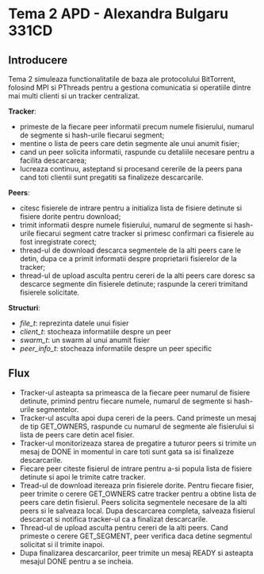 # Tema 2 APD - Alexandra Bulgaru 331CD

## Introducere
Tema 2 simuleaza functionalitatile de baza ale protocolului BitTorrent, folosind MPI si PThreads pentru a gestiona comunicatia si operatiile dintre mai multi clienti si un tracker centralizat.

**Tracker**:
- primeste de la fiecare peer informatii precum numele fisierului, numarul de segmente si hash-urile fiecarui segment;
- mentine o lista de peers care detin segmente ale unui anumit fisier;
- cand un peer solicita informatii, raspunde cu detaliile necesare pentru a facilita descarcarea;
- lucreaza continuu, asteptand si procesand cererile de la peers pana cand toti clientii sunt pregatiti sa finalizeze descarcarile.

**Peers**:
- citesc fisierele de intrare pentru a initializa lista de fisiere detinute si fisiere dorite pentru download;
- trimit informatii despre numele fisierului, numarul de segmente si hash-urile fiecarui segment catre tracker si primesc confirmari ca fisierele au fost inregistrate corect;
- thread-ul de download descarca segmentele de la alti peers care le detin, dupa ce a primit informatii despre proprietarii fisierelor de la tracker;
- thread-ul de upload asculta pentru cereri de la alti peers care doresc sa descarce segmente din fisierele detinute; raspunde la cereri trimitand fisierele solicitate.

**Structuri**:
- _file_t_: reprezinta datele unui fisier
- _client_t_: stocheaza informatiile despre un peer
- _swarm_t_: un swarm al unui anumit fisier
- _peer_info_t_: stocheaza informatiile despre un peer specific

## Flux
- Tracker-ul asteapta sa primeasca de la fiecare peer numarul de fisiere detinute, primind pentru fiecare numele, numarul de segmente si hash-urile segmentelor.
- Tracker-ul asculta apoi dupa cereri de la peers. Cand primeste un mesaj de tip GET_OWNERS, raspunde cu numarul de segmente ale fisierului si lista de peers care detin acel fisier.
- Tracker-ul monitorizeaza starea de pregatire a tuturor peers si trimite un mesaj de DONE in momentul in care toti sunt gata sa isi finalizeze descarcarile.
- Fiecare peer citeste fisierul de intrare pentru a-si popula lista de fisiere detinute si apoi le trimite catre tracker. 
- Tread-ul de download itereaza prin fisierele dorite. Pentru fiecare fisier, peer trimite o cerere GET_OWNERS catre tracker pentru a obtine lista de peers care detin fisierul. Peers solicita segmentele necesare de la alti peers si le salveaza local. Dupa descarcarea completa, salveaza fisierul descarcat si notifica tracker-ul ca a finalizat descarcarile.
- Thread-ul de upload asculta pentru cereri de la alti peers. Cand primeste o cerere GET_SEGMENT, peer verifica daca detine segmentul solicitat si il trimite inapoi.
- Dupa finalizarea descarcarilor, peer trimite un mesaj READY si asteapta mesajul DONE pentru a se incheia.
